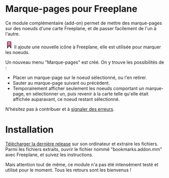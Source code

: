 ﻿# Marque-pages pour Freeplane

Ce module complémentaire (add-on) permet de mettre des marque-pages sur des noeuds d'une carte Freeplane, et de passer facilement de l'un à l'autre.

![bookmark-img](zips/icons/bookmark.png) Il ajoute une nouvelle icône à Freeplane, elle est utilisée pour marquer les noeuds.

Un nouveau menu "Marque-pages" est créé. On y trouve les possibilités de :

- Placer un marque-page sur le noeud sélectionné, ou l'en retirer.
- Sauter au marque-page suivant ou précédent.
- Temporairement afficher seulement les noeuds comportant un marque-page, en sélectionner un, puis revenir à la carte telle qu'elle était affichée auparavant, ce noeud restant sélectionné.

N'hésitez pas à contribuer et à [signaler des erreurs](../../issues).

# Installation

[Télécharger la dernière release](../../releases) sur son  ordinateur et extraire les fichiers. Parmi les fichiers extraits, ouvrir le fichier nommé "bookmarks.addon.mm" avec Freeplane, et suivez les instructions.

Mais attention tout de même, ce module n'a pas été intensément testé et utilisé pour le moment. Tous les retours sont les bienvenus !

